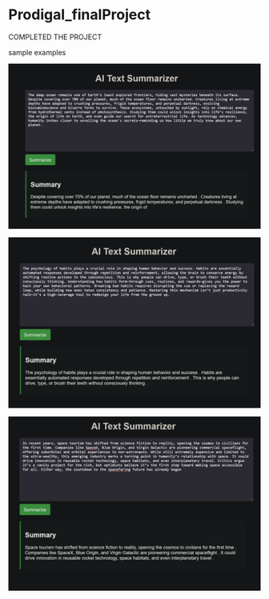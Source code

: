 # Prodigal_finalProject

COMPLETED THE PROJECT

sample examples

![sample image](Demo_images/image.png)


![sample image](Demo_images/image-1.png)


![sample image](Demo_images/image-2.png)
